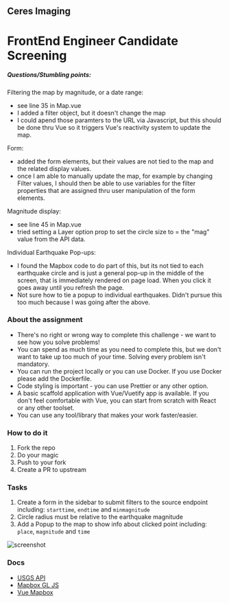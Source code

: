 ## Ceres Imaging

# FrontEnd Engineer Candidate Screening

##### Questions/Stumbling points: #####
Filtering the map by magnitude, or a date range:
- see line 35 in Map.vue
- I added a filter object, but it doesn't change the map
- I could apend those paramters to the URL via Javascript, but this should be done thru Vue so it triggers Vue's reactivity system to update the map.

Form:
- added the form elements, but their values are not tied to the map and the related display values.
- once I am able to manually update the map, for example by changing Filter values, I should then be able to use variables for the filter properties that are assigned thru user manipulation of the form elements.

Magnitude display:
- see line 45 in Map.vue
- tried setting a Layer option prop to set the circle size to = the "mag" value from the API data.

Individual Earthquake Pop-ups:
- I found the Mapbox code to do part of this, but its not tied to each earthquake circle and is just a general pop-up in the middle of the screen, that is immediately rendered on page load. When you click it goes away until you refresh the page.
- Not sure how to tie a popup to individual earthquakes. Didn't pursue this too much because I was going after the above.



### About the assignment

- There's no right or wrong way to complete this challenge - we want to see how you solve problems!
- You can spend as much time as you need to complete this, but we don't want to take up too much of your time. Solving every problem isn't mandatory.
- You can run the project locally or you can use Docker. If you use Docker please add the Dockerfile.
- Code styling is important - you can use Prettier or any other option.
- A basic scaffold application with Vue/Vuetify app is available. If you don't feel comfortable with Vue, you can start from scratch with React or any other toolset.
- You can use any tool/library that makes your work faster/easier.

### How to do it

1. Fork the repo
1. Do your magic
1. Push to your fork
1. Create a PR to upstream

### Tasks

1. Create a form in the sidebar to submit filters to the source endpoint including: `starttime`, `endtime` and `minmagnitude`
1. Circle radius must be relative to the earthquake magnitude
1. Add a Popup to the map to show info about clicked point including: `place`, `magnitude` and `time`

![screenshot](https://user-images.githubusercontent.com/360260/120043690-cabf9780-bfe2-11eb-8771-8e5e79f025f7.png)

### Docs

- [USGS API](https://earthquake.usgs.gov/fdsnws/event/1/#parameters)
- [Mapbox GL JS](https://docs.mapbox.com/mapbox-gl-js/api/)
- [Vue Mapbox](https://vue-mapbox-gl.meta.fr/)
